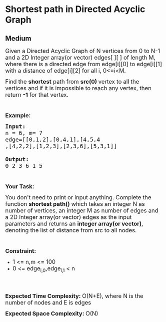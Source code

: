 # Shortest path in Directed Acyclic Graph
## Medium
<div class="problems_problem_content__Xm_eO" style="user-select: auto;"><p style="user-select: auto;"><span style="font-size: 18px; user-select: auto;">Given a Directed Acyclic Graph of N vertices from 0 to N-1 and a 2D Integer array(or vector) edges[ ][ ] of length M, where there is a directed edge from edge[i][0] to edge[i][1] with a distance of edge[i][2] for all i, 0&lt;=i&lt;M.</span></p>

<p style="user-select: auto;"><span style="font-size: 18px; user-select: auto;">Find the <strong style="user-select: auto;">shortest</strong> path from <strong style="user-select: auto;">src(0) </strong>vertex&nbsp;to all the vertices&nbsp;and if it is impossible to reach any vertex, then return&nbsp;<strong style="user-select: auto;">-1</strong> for that vertex.</span></p>

<p style="user-select: auto;">&nbsp;</p>

<p style="user-select: auto;"><strong style="user-select: auto;"><span style="font-size: 18px; user-select: auto;">Example:</span></strong></p>

<pre style="user-select: auto;"><span style="font-size: 18px; user-select: auto;"><strong style="user-select: auto;">Input:</strong>
n = 6, m= 7
edge=[[0,1,2],[0,4,1],[4,5,4
,[4,2,2],[1,2,3],[2,3,6],[5,3,1]]

<strong style="user-select: auto;">Output:</strong>
0 2 3 6 1 5</span></pre>

<p style="user-select: auto;">&nbsp;</p>

<p style="user-select: auto;"><span style="font-size: 18px; user-select: auto;"><strong style="user-select: auto;">Your Task:</strong></span></p>

<p style="user-select: auto;"><span style="font-size: 18px; user-select: auto;">You don't need to print or input anything. Complete the function <strong style="user-select: auto;">shortest path()</strong>&nbsp;which takes an integer N as number of vertices, an integer M as number of edges and a&nbsp;2D Integer array(or vector)&nbsp;edges as the input parameters and returns an <strong style="user-select: auto;">integer array(or vector)</strong>, denoting&nbsp;the list&nbsp;of distance from src to all nodes.</span></p>

<p style="user-select: auto;">&nbsp;</p>

<p style="user-select: auto;"><span style="font-size: 18px; user-select: auto;"><strong style="user-select: auto;">Constraint:</strong></span></p>

<ul style="user-select: auto;">
	<li style="user-select: auto;"><span style="font-size: 18px; user-select: auto;">1 &lt;= n,m &lt;= 100</span></li>
	<li style="user-select: auto;"><span style="font-size: 18px; user-select: auto;">0 &lt;= edge<sub style="user-select: auto;">i,0</sub>,edge<sub style="user-select: auto;">i,1</sub>&nbsp;&lt;&nbsp;n</span><br style="user-select: auto;">
	&nbsp;</li>
</ul>

<p style="user-select: auto;">&nbsp;</p>

<p style="user-select: auto;"><span style="font-size: 18px; user-select: auto;"><strong style="user-select: auto;">Expected Time Complexity:&nbsp;</strong>O(N+E), where N is the number of nodes and E is edges</span></p>

<p style="user-select: auto;"><span style="font-size: 18px; user-select: auto;"><strong style="user-select: auto;">Expected Space Complexity:&nbsp;</strong>O(N)</span></p>

<p style="user-select: auto;">&nbsp;</p>
</div>